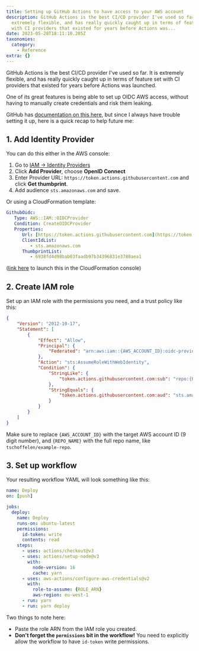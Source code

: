 ```yaml
---
title: Setting up GitHub Actions to have access to your AWS account
description: GitHub Actions is the best CI/CD provider I've used so far. It is
  extremely flexible, and has really quickly caught up in terms of feature set
  with CI providers that existed for years before Actions was...
date: 2023-05-28T18:11:10.205Z
taxonomies:
  category:
    - Reference
extra: {}
---
```

GitHub Actions is the best CI/CD provider I've used so far. It is extremely flexible, and has really quickly caught up in terms of feature set with CI providers that existed for years before Actions was launched.

One of its great features is being able to set up OIDC AWS access, without having to manually create credentials and risk them leaking.

GitHub has [documentation on this here](https://docs.github.com/en/actions/deployment/security-hardening-your-deployments/configuring-openid-connect-in-amazon-web-services), but since I always have trouble setting it up, here is a quick recap to help future me:

## 1. Add Identity Provider

You can do this either in the AWS console:
1. Go to [IAM → Identity Providers](https://us-east-1.console.aws.amazon.com/iamv2/home#/identity_providers)
2. Click **Add Provider**, choose **OpenID Connect**
3. Enter Provider URL: `https://token.actions.githubusercontent.com` and click **Get thumbprint**.
3. Add audience `sts.amazonaws.com` and save.

Or using a CloudFormation template:

```yml
GithubOidc:
   Type: AWS::IAM::OIDCProvider
   Condition: CreateOIDCProvider
   Properties:
      Url: [https://token.actions.githubusercontent.com](https://token.actions.githubusercontent.com/)
      ClientIdList: 
         - sts.amazonaws.com
      ThumbprintList:
         - 6938fd4d98bab03faadb97b34396831e3780aea1
```

([link here](https://eu-west-1.console.aws.amazon.com/cloudformation/home?region=eu-west-1#/stacks/create?templateURL=https://schof-link-files.s3-eu-west-1.amazonaws.com/JS7ZXNA) to launch this in the CloudFormation console)

## 2. Create IAM role

Set up an IAM role with the permissions you need, and a trust policy like this:

```json
{
    "Version": "2012-10-17",
    "Statement": [
        {
            "Effect": "Allow",
            "Principal": {
                "Federated": "arn:aws:iam::{AWS_ACCOUNT_ID}:oidc-provider/token.actions.githubusercontent.com"
            },
            "Action": "sts:AssumeRoleWithWebIdentity",
            "Condition": {
                "StringLike": {
                    "token.actions.githubusercontent.com:sub": "repo:{REPO_NAME}:*"
                },
                "StringEquals": {
                    "token.actions.githubusercontent.com:aud": "sts.amazonaws.com"
                }
            }
        }
    ]
}
```

Make sure to replace `{AWS_ACCOUNT_ID}` with the target AWS account ID (9 digit number), and `{REPO_NAME}` with the full repo name, like `tschoffelen/example-repo`.

## 3. Set up workflow

Your resulting workflow YAML will look something like this:

```yml
name: Deploy
on: [push]

jobs:
  deploy:
    name: Deploy
    runs-on: ubuntu-latest
    permissions:
      id-token: write
      contents: read
    steps:
      - uses: actions/checkout@v3
      - uses: actions/setup-node@v3
        with:
          node-version: 16
          cache: yarn
      - uses: aws-actions/configure-aws-credentials@v2
        with:
          role-to-assume: {ROLE_ARN}
          aws-region: eu-west-1
      - run: yarn
      - run: yarn deploy
```

Two things to note here:

* Paste the role ARN from the IAM role you created.
* **Don't forget the `permissions` bit in the workflow!** You need to explicitly allow the workflow to have `id-token` write permissions.